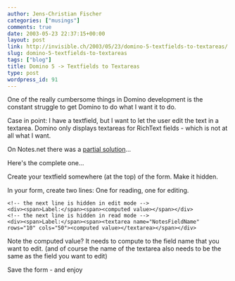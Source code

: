 ```yaml
---
author: Jens-Christian Fischer
categories: ["musings"]
comments: true
date: 2003-05-23 22:37:15+00:00
layout: post
link: http://invisible.ch/2003/05/23/domino-5-textfields-to-textareas/
slug: domino-5-textfields-to-textareas
tags: ["blog"]
title: Domino 5 -> Textfields to Textareas
type: post
wordpress_id: 91
---
```


One of the really cumbersome things in Domino development is the constant struggle to get Domino to do what I want it to do.

Case in point: I have a textfield, but I want to let the user edit the text in a textarea. Domino only displays textareas for RichText fields - which is not at all what I want.

On Notes.net there was a [partial solution](http://www-10.lotus.com/ldd/46dom.nsf/55c38d716d632d9b8525689b005ba1c0/d711e4fa7486fff385256b06004ffc5e?OpenDocument&Highlight=0,textf%3Feld,textarea)... 

Here's the complete one...
<!-- more -->
Create your textfield somewhere (at the top) of the form. Make it hidden.

In your form, create two lines: One for reading, one for editing.

    
    
    <!-- the next line is hidden in edit mode -->
    <div><span>Label:</span><span><computed value></span></div>
    <!-- the next line is hidden in read mode -->
    <div><span>Label:</span><span><textarea name="NotesFieldName" rows="10" cols="50"><computed value></textarea></span></div>
    


Note the computed value? It needs to compute to the field name that you want to edit. (and of course the name of the textarea also needs to be the same as the field you want to edit)

Save the form - and enjoy
